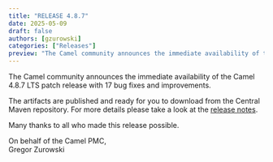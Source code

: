 ```yaml
---
title: "RELEASE 4.8.7"
date: 2025-05-09
draft: false
authors: [gzurowski]
categories: ["Releases"]
preview: "The Camel community announces the immediate availability of the new Camel 4.8.7 LTS release"
---
```


The Camel community announces the immediate availability of the Camel 4.8.7 LTS patch release with 17 bug fixes and improvements.

The artifacts are published and ready for you to download from the Central Maven repository. For more details please take a look at the [release notes](/releases/release-4.8.7/).

Many thanks to all who made this release possible.

On behalf of the Camel PMC,  
Gregor Zurowski
